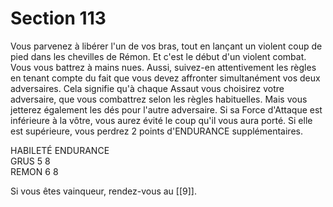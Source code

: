 # Section 113

Vous parvenez à libérer l'un de vos bras, tout en lançant un violent coup de pied dans les chevilles de Rémon. Et c'est le début d'un violent combat. Vous vous battrez à mains nues. Aussi, suivez-en attentivement les règles en tenant compte du fait que vous devez affronter simultanément vos deux adversaires. Cela signifie qu'à chaque Assaut vous choisirez votre adversaire, que vous combattrez selon les règles habituelles. Mais vous jetterez également les dés pour l'autre adversaire. Si sa Force d'Attaque est inférieure à la vôtre, vous aurez évité le coup qu'il vous aura porté. Si elle est supérieure, vous perdrez 2 points d'ENDURANCE supplémentaires.

HABILETÉ ENDURANCE  
GRUS 5 8  
REMON 6 8  

Si vous êtes vainqueur, rendez-vous au [[9]].